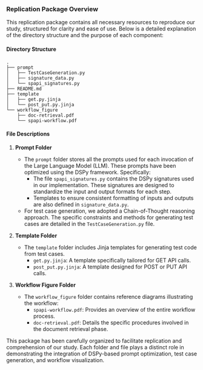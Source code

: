 ### Replication Package Overview

This replication package contains all necessary resources to reproduce our study, structured for clarity and ease of use. Below is a detailed explanation of the directory structure and the purpose of each component:

#### **Directory Structure**
```plaintext
.
├── prompt
│   ├── TestCaseGeneration.py
│   ├── signature_data.py
│   └── spapi_signatures.py
├── README.md
├── template
│   ├── get.py.jinja
│   └── post_put.py.jinja
└── workflow_figure
    ├── doc-retrieval.pdf
    └── spapi-workflow.pdf
```

#### **File Descriptions**

1. **Prompt Folder**
   - The `prompt` folder stores all the prompts used for each invocation of the Large Language Model (LLM). These prompts have been optimized using the DSPy framework. Specifically:
     - The file `spapi_signatures.py` contains the DSPy signatures used in our implementation. These signatures are designed to standardize the input and output formats for each step.
     - Templates to ensure consistent formatting of inputs and outputs are also defined in `signature_data.py`.
   - For test case generation, we adopted a Chain-of-Thought reasoning approach. The specific constraints and methods for generating test cases are detailed in the `TestCaseGeneration.py` file.

2. **Template Folder**
   - The `template` folder includes Jinja templates for generating test code from test cases. 
     - `get.py.jinja`: A template specifically tailored for GET API calls.
     - `post_put.py.jinja`: A template designed for POST or PUT API calls.

3. **Workflow Figure Folder**
   - The `workflow_figure` folder contains reference diagrams illustrating the workflow:
     - `spapi-workflow.pdf`: Provides an overview of the entire workflow process.
     - `doc-retrieval.pdf`: Details the specific procedures involved in the document retrieval phase.

This package has been carefully organized to facilitate replication and comprehension of our study. Each folder and file plays a distinct role in demonstrating the integration of DSPy-based prompt optimization, test case generation, and workflow visualization.
